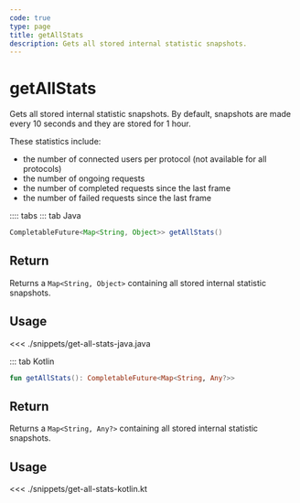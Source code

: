 ```yaml
---
code: true
type: page
title: getAllStats
description: Gets all stored internal statistic snapshots.
---
```


# getAllStats

Gets all stored internal statistic snapshots.
By default, snapshots are made every 10 seconds and they are stored for 1 hour.

These statistics include:

- the number of connected users per protocol (not available for all protocols)
- the number of ongoing requests
- the number of completed requests since the last frame
- the number of failed requests since the last frame

:::: tabs
::: tab Java

```java
CompletableFuture<Map<String, Object>> getAllStats()
```

## Return

Returns a `Map<String, Object>` containing all stored internal statistic snapshots.

## Usage

<<< ./snippets/get-all-stats-java.java

::: tab Kotlin

```kotlin
fun getAllStats(): CompletableFuture<Map<String, Any?>>
```

## Return

Returns a `Map<String, Any?>` containing all stored internal statistic snapshots.

## Usage

<<< ./snippets/get-all-stats-kotlin.kt